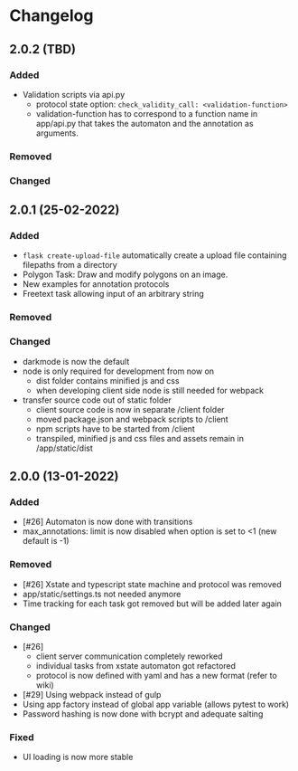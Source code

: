 # Changelog

## 2.0.2 (TBD)

### Added

-   Validation scripts via api.py
    -   protocol state option: `check_validity_call: <validation-function>`
    -   validation-function has to correspond to a function name in app/api.py that takes the automaton and the annotation as arguments.

### Removed

### Changed

## 2.0.1 (25-02-2022)

### Added

-   `flask create-upload-file` automatically create a upload file containing filepaths from a directory
-   Polygon Task: Draw and modify polygons on an image.
-   New examples for annotation protocols
-   Freetext task allowing input of an arbitrary string

### Removed

### Changed

-   darkmode is now the default
-   node is only required for development from now on
    -   dist folder contains minified js and css
    -   when developing client side node is still needed for webpack
-   transfer source code out of static folder
    -   client source code is now in separate /client folder
    -   moved package.json and webpack scripts to /client
    -   npm scripts have to be started from /client
    -   transpiled, minified js and css files and assets remain in /app/static/dist

## 2.0.0 (13-01-2022)

### Added

-   [#26] Automaton is now done with transitions
-   max_annotations: limit is now disabled when option is set to <1 (new default is -1)

### Removed

-   [#26] Xstate and typescript state machine and protocol was removed
-   app/static/settings.ts not needed anymore
-   Time tracking for each task got removed but will be added later again

### Changed

-   [#26]
    -   client server communication completely reworked
    -   individual tasks from xstate automaton got refactored
    -   protocol is now defined with yaml and has a new format (refer to wiki)
-   [#29] Using webpack instead of gulp
-   Using app factory instead of global app variable (allows pytest to work)
-   Password hashing is now done with bcrypt and adequate salting

### Fixed

-   UI loading is now more stable
